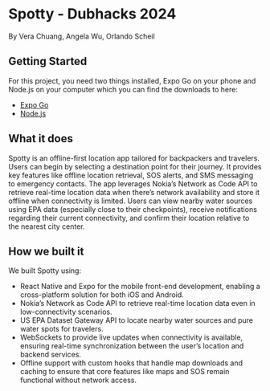 # Spotty - Dubhacks 2024
By Vera Chuang, Angela Wu, Orlando Scheil

## Getting Started
For this project, you need two things installed, Expo Go on your phone and Node.js on your computer which you can find the downloads to here:

- [Expo Go](https://expo.dev/client)
- [Node.js](https://nodejs.org/en/download)

## What it does
Spotty is an offline-first location app tailored for backpackers and travelers. Users can begin by selecting a destination point for their journey. It provides key features like offline location retrieval, SOS alerts, and SMS messaging to emergency contacts. The app leverages Nokia’s Network as Code API to retrieve real-time location data when there’s network availability and store it offline when connectivity is limited. Users can view nearby water sources using EPA data (especially close to their checkpoints), receive notifications regarding their current connectivity, and confirm their location relative to the nearest city center.

## How we built it
We built Spotty using:
- React Native and Expo for the mobile front-end development, enabling a cross-platform solution for both iOS and Android.
- Nokia’s Network as Code API to retrieve real-time location data even in low-connectivity scenarios.
- US EPA Dataset Gateway API to locate nearby water sources and pure water spots for travelers.
- WebSockets to provide live updates when connectivity is available, ensuring real-time synchronization between the user’s location and backend services.
- Offline support with custom hooks that handle map downloads and caching to ensure that core features like maps and SOS remain functional without network access.

